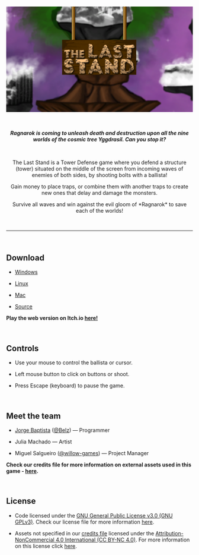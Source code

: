 ![alt text](https://github.com/Belz/game-the-last-stand/blob/master/Distribution/Promotional/Splash.png "Splash")

<br><p align="center"><b><em> Ragnarok is coming to unleash death and destruction upon all the nine worlds of the cosmic tree Yggdrasil. Can you stop it? </b></em></p><br>


<p align="center"> The Last Stand is a Tower Defense game where you defend a structure (tower) situated on the middle of the screen from incoming waves of enemies of both sides, by shooting bolts with a ballista! </p>

<p align="center"> Gain money to place traps, or combine them with another traps to create new ones that delay and damage the monsters. </p>

<p align="center"> Survive all waves and win against the evil gloom of *Ragnarok* to save each of the worlds! </p><br>

<hr><br>

## Download

- [Windows](https://github.com/Belz/game-the-last-stand/releases/download/v1.0.0-beta.2/TheLastStand_Windows.zip)

- [Linux](https://github.com/Belz/game-the-last-stand/releases/download/v1.0.0-beta.2/TheLastStand_Linux.zip)

- [Mac](https://github.com/Belz/game-the-last-stand/releases/download/v1.0.0-beta.2/TheLastStand_Mac.zip)

- [Source](https://github.com/Belz/game-the-last-stand/archive/v1.0.0-beta.2.zip)

**Play the web version on Itch.io [here!](https://brainmotiongames.itch.io/the-last-stand)**


<br>

## Controls

- Use your mouse to control the ballista or cursor.

- Left mouse button to click on buttons or shoot.

- Press Escape (keyboard) to pause the game.

<br>

## Meet the team

- [Jorge Baptista](https://github.com/Belz) ([@Belz](https://itch.io/profile/belz))  — Programmer

- Julia Machado — Artist

- Miguel Salgueiro ([@willow-games]()) — Project Manager

**Check our credits file for more information on external assets used in this game - [here](https://github.com/Belz/game-the-last-stand/blob/master/CREDITS.md).**

<br>

## License

- Code licensed under the [GNU General Public License v3.0 (GNU GPLv3)](https://choosealicense.com/licenses/gpl-3.0/). Check our license file for more information [here](https://github.com/Belz/game-the-last-stand/blob/master/LICENSE).

- Assets not specified in our [credits file](https://github.com/Belz/game-the-last-stand/blob/master/CREDITS.md) licensed under the [Attribution-NonCommercial 4.0 International (CC BY-NC 4.0)](https://creativecommons.org/licenses/by-nc/4.0/). For more information on this license click [here](https://creativecommons.org/licenses/by-nc/4.0/legalcode).
